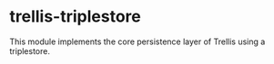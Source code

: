 # trellis-triplestore

This module implements the core persistence layer of Trellis using a triplestore.
